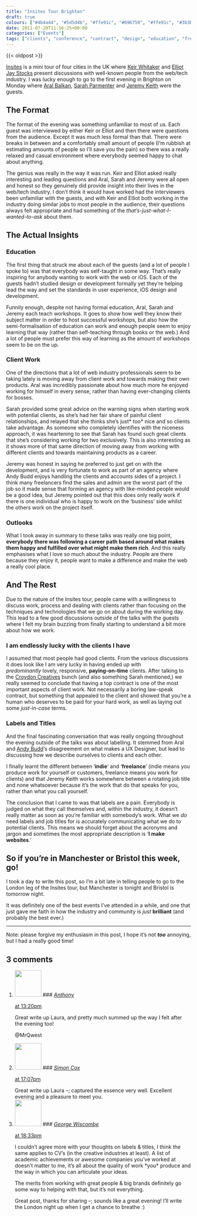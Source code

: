 ```yaml
---
title: "Insites Tour Brighton"
draft: true
colours: ["#4b4a44", "#5d5d4b", "#ffe91c", "#696759", "#ffe91c", "#3b3b35", "#fab81e"]
date: 2011-07-20T11:56:25+00:00
categories: ["Events"]
tags: ["clients", "conference", "contract", "design", "education", "freelancing", "industry", "labels", "titles", "user experience"]
---
```


{{< oldpost >}}

[Insites](http://insitestour.com/) is a mini tour of four cities in the UK where [Keir Whitaker](http://keirwhitaker.com/) and [Elliot Jay Stocks](http://elliotjaystocks.com/) present discussions with well-known people from the web/tech industry. I was lucky enough to go to the first evening in Brighton on Monday where [Aral Balkan](http://aralbalkan.com/), [Sarah Parmenter](http://www.sazzy.co.uk/) and [Jeremy Keith](http://adactio.com/) were the guests.

## The Format

The format of the evening was something unfamiliar to most of us. Each guest was interviewed by either Keir or Elliot and then there were questions from the audience. Except it was much less formal than that. There were breaks in between and a comfortably small amount of people (I’m rubbish at estimating amounts of people so I’ll save you the pain) so there was a really relaxed and casual environment where everybody seemed happy to chat about anything.

The genius was really in the way it was run. Keir and Elliot asked really interesting and leading questions and Aral, Sarah and Jeremy were all open and honest so they genuinely did provide insight into their lives in the web/tech industry. I don’t think it would have worked had the interviewers been unfamiliar with the guests, and with Keir and Elliot both working in the industry doing similar jobs to most people in the audience, their questions always felt appropriate and had something of the *that’s-just-what-I-wanted-to-ask* about them.

## The Actual Insights

### Education

The first thing that struck me about each of the guests (and a lot of people I spoke to) was that everybody was self-taught in some way. That’s really inspiring for anybody wanting to work with the web or iOS. Each of the guests hadn’t studied design or development formally yet they’re helping lead the way and set the standards in user experience, iOS design and development.

Funnily enough, despite not having formal education, Aral, Sarah and Jeremy each teach workshops. It goes to show how well they know their subject matter in order to host successful workshops, but also how the semi-formalisation of education can work and enough people seem to enjoy learning that way (rather than self-teaching through books or the web.) And a lot of people must prefer this way of learning as the amount of workshops seem to be on the up.

### Client Work

One of the directions that a lot of web industry professionals seem to be taking lately is moving away from client work and towards making their own products. Aral was incredibly passionate about how much more he enjoyed working for himself in every sense, rather than having ever-changing clients for bosses.

Sarah provided some great advice on the warning signs when starting work with potential clients, as she’s had her fair share of painful client relationships, and relayed that she thinks she’s just* too* nice and so clients take advantage. As someone who completely identifies with the niceness approach, it was heartening to see that Sarah has found such great clients that she’s considering working for two exclusively. This is also interesting as it shows more of that same direction of moving away from working with different clients and towards maintaining products as a career.

Jeremy was honest in saying he preferred to just get on with the development, and is very fortunate to work as part of an agency where Andy Budd enjoys handling the clients and accounts sides of a project. I think many freelancers find the sales and admin are the worst part of the job so it made sense that forming an agency with like-minded people would be a good idea, but Jeremy pointed out that this does only really work if there is one individual who is happy to work on the ‘business’ side whilst the others work on the project itself.

### Outlooks

What I took away in summary to these talks was really one big point, **everybody there was following a career path based around what makes them happy and fulfilled over what might make them rich**. And this really emphasises what I love so much about the industry. People are there because they enjoy it, people want to make a difference and make the web a really cool place.

## And The Rest

Due to the nature of the Insites tour, people came with a willingness to discuss work, process and dealing with clients rather than focusing on the techniques and technologies that we go on about during the working day. This lead to a few good discussions outside of the talks with the guests where I felt my brain buzzing from finally starting to understand a bit more about how we work.

### I am endlessly lucky with the clients I have

I assumed that most people had good clients. From the various discussions it does look like I am very lucky in having ended up with *predominantly* lovely, responsive, **paying-on-time** clients. After talking to the [Croydon Creatives](http://mrqwest.co.uk/cc/) bunch (and also something Sarah mentioned,) we really seemed to conclude that having a top contract is one of the most important aspects of client work. Not necessarily a boring law-speak contract, but something that appealed to the client and showed that you’re a human who deserves to be paid for your hard work, as well as laying out some *just-in-case* terms.

### Labels and Titles

And the final fascinating conversation that was really ongoing throughout the evening outside of the talks was about labelling. It stemmed from Aral and [Andy Budd](http://www.andybudd.com/)‘s disagreement on what makes a UX Designer, but lead to discussing how we describe ourselves to clients and each other.

I finally learnt the different between ‘**indie**‘ and ‘**freelance**‘ (indie means you produce work for yourself or customers, freelance means you work for clients) and that Jeremy Keith works somewhere between a rotating job title and none whatsoever because it’s the work that do that speaks for you, rather than what you call yourself.

The conclusion that I came to was that labels are a pain. Everybody is judged on what they call themselves and, within the industry, it doesn’t really matter as soon as you’re familiar with somebody’s work. What we *do* need labels and job titles for is accurately communicating what we do to potential clients. This means we should forget about the acronyms and jargon and sometimes the most appropriate description is ‘**I make websites**.’

## So if you’re in Manchester or Bristol this week, go!

I took a day to write this post, so I’m a bit late in telling people to go to the London leg of the Insites tour, but Manchester is tonight and Bristol is tomorrow night.

It was definitely one of the best events I’ve attended in a while, and one that just gave me faith in how the industry and community is *just* **brilliant** (and probably the best ever.)

---

Note: please forgive my enthusiasm in this post, I hope it’s not ***too*** annoying, but I had a really good time!

## 3 comments

<ol class="commentlist">
	<li class="comment even thread-even depth-1" id="li-comment-249">
			<div class="comment-author vcard">
			<img alt='' src='https://secure.gravatar.com/avatar/e447058d3157368c3919157905bd8de3?s=72&amp;d=mm&amp;r=g' srcset='https://secure.gravatar.com/avatar/e447058d3157368c3919157905bd8de3?s=144&amp;d=mm&amp;r=g 2x' class='avatar avatar-72 photo' height='72' width='72' />
### <cite class="fn"><a href='http://mrqwest.co.uk' rel='external nofollow' class='url'>Anthony</a></cite>
		</div>
		<aside class="comment-meta commentmetadata"><p><a href="#comment-249"><time datetime="2011-07-20T13:20:17+00:00" pubdate class="published">
		 at <span class="hours">13:20pm</span></time></a></p>
	</aside>
	<div class="comment-entry">
		Great write up Laura, and pretty much summed up the way I felt after the evening too! 

@MrQwest
	</div>
</li>
	<li class="comment odd alt thread-odd thread-alt depth-1" id="li-comment-250">
			<div class="comment-author vcard">
			<img alt='' src='https://secure.gravatar.com/avatar/77b178c0c5bec748485307a18e73c6b9?s=72&amp;d=mm&amp;r=g' srcset='https://secure.gravatar.com/avatar/77b178c0c5bec748485307a18e73c6b9?s=144&amp;d=mm&amp;r=g 2x' class='avatar avatar-72 photo' height='72' width='72' />
### <cite class="fn"><a href='http://www.simoncox.com' rel='external nofollow' class='url'>Simon Cox</a></cite>
		</div>
		<aside class="comment-meta commentmetadata"><p><a href="#comment-250"><time datetime="2011-07-20T17:07:04+00:00" pubdate class="published">
		 at <span class="hours">17:07pm</span></time></a></p>
	</aside>
	<div class="comment-entry">
		Great write up Laura –; captured the essence very well. Excellent evening and a pleasure to meet you.
	</div>
</li>
	<li class="comment even thread-even depth-1" id="li-comment-251">
			<div class="comment-author vcard">
			<img alt='' src='https://secure.gravatar.com/avatar/b47e4f9448a175c868e8088abe08f778?s=72&amp;d=mm&amp;r=g' srcset='https://secure.gravatar.com/avatar/b47e4f9448a175c868e8088abe08f778?s=144&amp;d=mm&amp;r=g 2x' class='avatar avatar-72 photo' height='72' width='72' />
### <cite class="fn"><a href='http://www.georgewiscombe.com' rel='external nofollow' class='url'>George Wiscombe</a></cite>
		</div>
		<aside class="comment-meta commentmetadata"><p><a href="#comment-251"><time datetime="2011-07-20T18:33:53+00:00" pubdate class="published">
		 at <span class="hours">18:33pm</span></time></a></p>
	</aside>
	<div class="comment-entry">
		I couldn’t agree more with your thoughts on labels &amp; titles, I think the same applies to CV’s (in the creative industries at least).  A list of academic achievements or awesome companies you’ve worked at doesn’t matter to me, it’s all about the quality of work *you* produce and the way in which you can articulate your ideas. 

The merits from working with great people &amp; big brands definitely go some way to helping with that, but it’s not everything.

Great post, thanks for sharing –; sounds like a great evening! I’ll write the London night up when I get a chance to breathe :)
	</div>
</li>
</ol>

